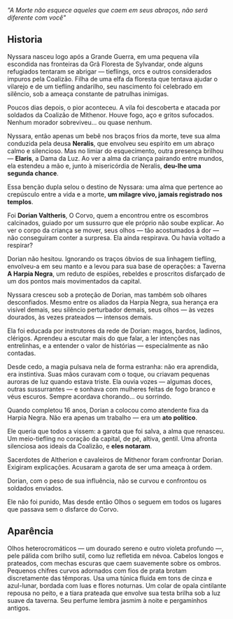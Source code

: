 _"A Morte não esquece aqueles que caem em seus abraços, não será diferente com você"_

## Historia

Nyssara nasceu logo após a Grande Guerra, em uma pequena vila escondida nas fronteiras da Grã Floresta de Sylvandar, onde alguns refugiados tentaram se abrigar — tieflings, orcs e outros considerados impuros pela Coalizão. Filha de uma elfa da floresta que tentava ajudar o vilarejo e de um tiefling andarilho, seu nascimento foi celebrado em silêncio, sob a ameaça constante de patrulhas inimigas.

Poucos dias depois, o pior aconteceu. A vila foi descoberta e atacada por soldados da Coalizão de Mithenor. Houve fogo, aço e gritos sufocados. Nenhum morador sobreviveu… ou quase nenhum.

Nyssara, então apenas um bebê nos braços frios da morte, teve sua alma conduzida pela deusa **Neralis**, que envolveu seu espírito em um abraço calmo e silencioso. Mas no limiar do esquecimento, outra presença brilhou — **Elaris**, a Dama da Luz. Ao ver a alma da criança pairando entre mundos, ela estendeu a mão e, junto à misericórdia de Neralis, **deu-lhe uma segunda chance**.

Essa benção dupla selou o destino de Nyssara: uma alma que pertence ao crepúsculo entre a vida e a morte, **um milagre vivo, jamais registrado nos templos**.

Foi **Dorian Valtheris**, O Corvo, quem a encontrou entre os escombros calcinados, guiado por um sussurro que ele próprio não soube explicar. Ao ver o corpo da criança se mover, seus olhos — tão acostumados à dor — não conseguiram conter a surpresa. Ela ainda respirava. Ou havia voltado a respirar?

Dorian não hesitou. Ignorando os traços óbvios de sua linhagem tiefling, envolveu-a em seu manto e a levou para sua base de operações: a Taverna **A Harpia Negra**, um reduto de espiões, rebeldes e proscritos disfarçado de um dos pontos mais movimentados da capital.

Nyssara cresceu sob a proteção de Dorian, mas também sob olhares desconfiados. Mesmo entre os aliados da Harpia Negra, sua herança era visível demais, seu silêncio perturbador demais, seus olhos — às vezes dourados, às vezes prateados — intensos demais.

Ela foi educada por instrutores da rede de Dorian: magos, bardos, ladinos, clérigos. Aprendeu a escutar mais do que falar, a ler intenções nas entrelinhas, e a entender o valor de histórias — especialmente as não contadas.

Desde cedo, a magia pulsava nela de forma estranha: não era aprendida, era instintiva. Suas mãos curavam com o toque, ou criavam pequenas auroras de luz quando estava triste. Ela ouvia vozes — algumas doces, outras sussurrantes — e sonhava com mulheres feitas de fogo branco e véus escuros. Sempre acordava chorando… ou sorrindo.

Quando completou 16 anos, Dorian a colocou como atendente fixa da Harpia Negra. Não era apenas um trabalho — era um **ato político**.

Ele queria que todos a vissem: a garota que foi salva, a alma que renasceu. Um meio-tiefling no coração da capital, de pé, altiva, gentil. Uma afronta silenciosa aos ideais da Coalizão, e **eles notaram**.

Sacerdotes de Altherion e cavaleiros de Mithenor foram confrontar Dorian. Exigiram explicações. Acusaram a garota de ser uma ameaça à ordem.

Dorian, com o peso de sua influência, não se curvou e confrontou os soldados enviados.

Ele não foi punido, Mas desde então Olhos o seguem em todos os lugares que passava sem o disfarce do Corvo.

## Aparência

Olhos heterocromáticos — um dourado sereno e outro violeta profundo —, pele pálida com brilho sutil, como luz refletida em névoa. Cabelos longos e prateados, com mechas escuras que caem suavemente sobre os ombros. Pequenos chifres curvos adornados com fios de prata brotam discretamente das têmporas. Usa uma túnica fluida em tons de cinza e azul-lunar, bordada com luas e flores noturnas. Um colar de opala cintilante repousa no peito, e a tiara prateada que envolve sua testa brilha sob a luz suave da taverna. Seu perfume lembra jasmim à noite e pergaminhos antigos.